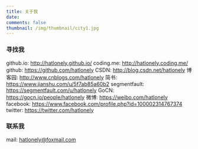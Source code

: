 ```yaml
---
title: 关于我
date:
comments: false
thumbnail: /img/thumbnail/city1.jpg
---
```


### 寻找我

github.io: <http://hatlonely.github.io/>
coding.me: <http://hatlonely.coding.me/>
github: <https://github.com/hatlonely>
CSDN: <http://blog.csdn.net/hatlonely>
博客园: <http://www.cnblogs.com/hatlonely>
简书: <https://www.jianshu.com/u/5f7ab85a60b2>
segmentfault: <https://segmentfault.com/u/hatlonely>
GoCN: <https://gocn.io/people/hatlonely>
微博: <https://weibo.com/hatlonely>
facebook: <https://www.facebook.com/profile.php?id=100002314767374>
twitter: <https://twitter.com/hatlonely>

### 联系我

mail: <hatlonely@foxmail.com>


